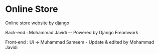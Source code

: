 # Online Store

Online store website by django

Back-end : Mohammad Javidi -- Powered by Django Freamwork

Front-end : Ui -> Muhammad Sameem - Update & edited by Mohammad Javidi
